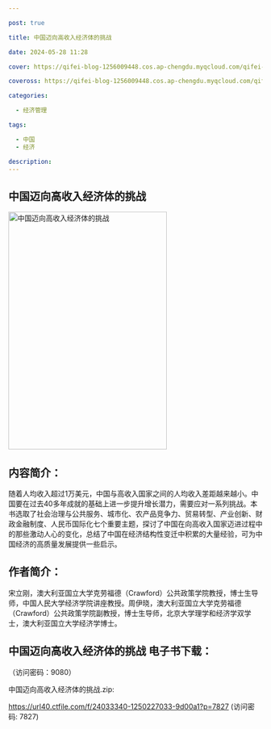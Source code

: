 ```yaml
---

post: true

title: 中国迈向高收入经济体的挑战

date: 2024-05-28 11:28

cover: https://qifei-blog-1256009448.cos.ap-chengdu.myqcloud.com/qifei-blog/6606c0cc9f345e8d03852153.jpg

coveross: https://qifei-blog-1256009448.cos.ap-chengdu.myqcloud.com/qifei-blog/6606c0cc9f345e8d03852153.jpg

categories:

  - 经济管理

tags:

  - 中国
  - 经济

description:
---
```


## 中国迈向高收入经济体的挑战
<img alt=" 中国迈向高收入经济体的挑战" class="aligncenter loading" data-was-processed="true" decoding="async" fetchpriority="high" height="471" src="https://qifei-blog-1256009448.cos.ap-chengdu.myqcloud.com/qifei-blog/6606c0cc9f345e8d03852153.jpg " style="cursor: zoom-in;" width="314"/>

## 内容简介：

随着人均收入超过1万美元，中国与高收入国家之间的人均收入差距越来越小。中国要在过去40多年成就的基础上进一步提升增长潜力，需要应对一系列挑战。本书选取了社会治理与公共服务、城市化、农产品竞争力、贸易转型、产业创新、财政金融制度、人民币国际化七个重要主题，探讨了中国在向高收入国家迈进过程中的那些激动人心的变化，总结了中国在经济结构性变迁中积累的大量经验，可为中国经济的高质量发展提供一些启示。

## 作者简介：

宋立刚，澳大利亚国立大学克劳福德（Crawford）公共政策学院教授，博士生导师，中国人民大学经济学院讲座教授。周伊晓，澳大利亚国立大学克劳福德（Crawford）公共政策学院副教授，博士生导师，北京大学理学和经济学双学士，澳大利亚国立大学经济学博士。

## 中国迈向高收入经济体的挑战 电子书下载：

 （访问密码：9080）

中国迈向高收入经济体的挑战.zip: 

https://url40.ctfile.com/f/24033340-1250227033-9d00a1?p=7827 (访问密码: 7827)
